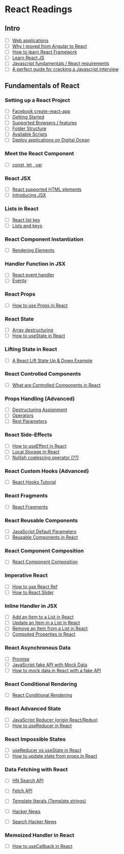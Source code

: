 # React Readings

## Intro

- [ ] [Web applications](https://www.robinwieruch.de/web-applications/)
- [ ] [Why I moved from Angular to React](https://www.robinwieruch.de/reasons-why-i-moved-from-angular-to-react/)
- [ ] [How to learn React Framework](https://www.robinwieruch.de/how-to-learn-framework/)
- [ ] [Learn React JS](https://www.robinwieruch.de/learn-react-js/)
- [ ] [Javascript fundamentals / React requirements](https://www.robinwieruch.de/javascript-fundamentals-react-requirements/)
- [ ] [A perfect guide for cracking a Javascript interview](https://medium.com/dev-bits/a-perfect-guide-for-cracking-a-javascript-interview-a-developers-perspective-23a5c0fa4d0d)

## Fundamentals of React

### Setting up a React Project

- [ ] [Facebook create-react-app](https://github.com/facebook/create-react-app)
- [ ] [Getting Started](https://create-react-app.dev/docs/getting-started)
- [ ] [Supported Browsers / features](https://create-react-app.dev/docs/supported-browser-features)
- [ ] [Folder Structure](https://create-react-app.dev/docs/folder-structure)
- [ ] [Available Scripts](https://create-react-app.dev/docs/available-scripts)
- [ ] [Deploy applications on Digital Ocean](https://robinwieruch.de/deploy-applications-digital-ocean)

### Meet the React Component

- [ ] [const, let , var](https://robinwieruch.de/const-let-var)

### React JSX

- [ ] [React supported HTML elements](https://reactjs.com/docs/dom-elements.html#all-supported-html-elements)
- [ ] [Introducing JSX](https://reactjs.com/docs/introducing-jsx.html)

### Lists in React

- [ ] [React list key](https://robinwieruch.de/react-list-key)
- [ ] [Lists and keys](https://reactjs.com/docs/lists-and-keys.html)

### React Component Instantiation

- [ ] [Rendering Elements](https://reactjs.com/docs/rendering-elements.html)

### Handler Function in JSX

- [ ] [React event handler](https://robinwieruch.de/react-event-handler)
- [ ] [Events](https://reactjs.org/docs/events.html)

### React Props

- [ ] [How to use Props in React](https://robinwieruch.de/react-pass-props-to-component)

### React State

- [ ] [Array destructuring](https://developer.mozilla.org/en-US/docs/Web/JavaScript/Reference/Operators/Destructuring_assignment#array_destructuring)
- [ ] [How to useState in React](https://robinwieruch.de/react-usestate-hook)

### Lifting State in React

- [ ] [A React Lift State Up & Down Example](https://robinwieruch.de/react-lift-state)

### React Controlled Components

- [ ] [What are Controlled Components in React](https://robinwieruch.de/react-controlled-components)

### Props Handling (Advanced)

- [ ] [Destructuring Assignment](https://developer.mozilla.org/en-US/docs/Web/JavaScript/Reference/Operators/Destructuring_assignment)
- [ ] [Operators](https://developer.mozilla.org/en-US/docs/Web/JavaScript/Reference/Operators/Operators)
- [ ] [Rest Parameters](https://developer.mozilla.org/en-US/docs/Web/JavaScript/Reference/Functions/rest_parameters)

### React Side-Effects

- [ ] [How to useEffect in React](https://robinwieruch.de/react-useeffect-hook)
- [ ] [Local Storage in React](https://robinwieruch.de/local-storage-react)
- [ ] [Nullish coalescing operator (??)](https://developer.mozilla.org/en-US/docs/Web/JavaScript/Reference/Operators/Nullish_coalescing)

### React Custom Hooks (Advanced)

- [ ] [React Hooks Tutorial](https://robinwieruch.de/react-hooks)

### React Fragments

- [ ] [React Fragments](https://reactjs.com/docs/fragments.html)

### React Reusable Components

- [ ] [JavaScript Default Parameters](https://developer.mozilla.org/en-US/docs/Web/JavaScript/Reference/Functions/Default_parameters)
- [ ] [Reusable Components in React](https://robinwieruch.de/react-reusable-components)

### React Component Composition

- [ ] [React Component Composition](https://robinwieruch.de/react-component-composition)

### Imperative React

- [ ] [How to use React Ref](https://robinwieruch.de/react-ref)
- [ ] [How to React Slider](https://robinwieruch.de/react-slider)

### Inline Handler in JSX

- [ ] [Add an Item to a List in React](https://robinwieruch.de/react-add-item-to-list)
- [ ] [Update an Item in a List in React](https://robinwieruch.de/react-update-item-in-list)
- [ ] [Remove an Item from a List in React](https://robinwieruch.de/react-remove-item-from-list)
- [ ] [Computed Properties in React](https://robinwieruch.de/react-computed-properties)

### React Asynchronous Data

- [ ] [Promise](https://developer.mozilla.org/en-US/docs/Web/JavaScript/Reference/Global_Objects/Promise)
- [ ] [JavaScript fake API with Mock Data](https://robinwieruch.de/javascript-fake-api)
- [ ] [How to mock data in React with a fake API](https://robinwieruch.de/react-mock-data)

### React Conditional Rendering

- [ ] [React Conditional Rendering](https://robinwieruch.de/conditional-rendering-react)

### React Advanced State

- [ ] [JavaScript Reducer (origin React/Redux)](https://robinwieruch.de/javascript-reducer)
- [ ] [How to useReducer in React](https:robinwieruch.de/react-usereducer-hook)

### React Impossible States

- [ ] [useReducer vs useState in React](https://robinwieruch.de/react-usereducer-vs-usestate)
- [ ] [How to update state from props in React](https://robinwieruch.de/react-derive-state-props)

### Data Fetching with React

- [ ] [HN Search API](https://hn.algolia.com/api)
- [ ] [Fetch API](https://developer.mozilla.org/en-US/docs/Web/API/Fetch_API)

- [ ] [Template literals (Template strings)](https://developer.mozilla.org/en-US/docs/Web/JavaScript/Reference/Template_literals)
- [ ] [Hacker News](https://news.ycombinator.com)
- [ ] [Search Hacker News](https://hn.algolia.com/api)

### Memoized Handler in React

- [ ] [How to useCallback in React](https://www.robinwieruch.de/react-usecallback-hook)
